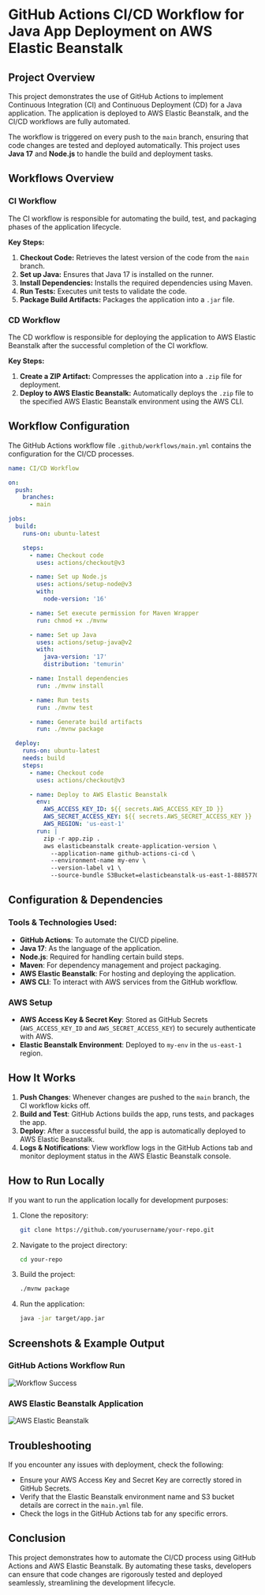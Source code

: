 # GitHub Actions CI/CD Workflow for Java App Deployment on AWS Elastic Beanstalk

## Project Overview
This project demonstrates the use of GitHub Actions to implement Continuous Integration (CI) and Continuous Deployment (CD) for a Java application. The application is deployed to AWS Elastic Beanstalk, and the CI/CD workflows are fully automated. 

The workflow is triggered on every push to the `main` branch, ensuring that code changes are tested and deployed automatically. This project uses **Java 17** and **Node.js** to handle the build and deployment tasks.

## Workflows Overview

### CI Workflow
The CI workflow is responsible for automating the build, test, and packaging phases of the application lifecycle.

**Key Steps:**
1. **Checkout Code:** Retrieves the latest version of the code from the `main` branch.
2. **Set up Java:** Ensures that Java 17 is installed on the runner.
3. **Install Dependencies:** Installs the required dependencies using Maven.
4. **Run Tests:** Executes unit tests to validate the code.
5. **Package Build Artifacts:** Packages the application into a `.jar` file.

### CD Workflow
The CD workflow is responsible for deploying the application to AWS Elastic Beanstalk after the successful completion of the CI workflow.

**Key Steps:**
1. **Create a ZIP Artifact:** Compresses the application into a `.zip` file for deployment.
2. **Deploy to AWS Elastic Beanstalk:** Automatically deploys the `.zip` file to the specified AWS Elastic Beanstalk environment using the AWS CLI.

## Workflow Configuration
The GitHub Actions workflow file `.github/workflows/main.yml` contains the configuration for the CI/CD processes.

```yaml
name: CI/CD Workflow

on:
  push:
    branches:
      - main

jobs:
  build:
    runs-on: ubuntu-latest

    steps:
      - name: Checkout code
        uses: actions/checkout@v3

      - name: Set up Node.js
        uses: actions/setup-node@v3
        with:
          node-version: '16'

      - name: Set execute permission for Maven Wrapper
        run: chmod +x ./mvnw

      - name: Set up Java
        uses: actions/setup-java@v2
        with:
          java-version: '17'
          distribution: 'temurin'

      - name: Install dependencies
        run: ./mvnw install

      - name: Run tests
        run: ./mvnw test

      - name: Generate build artifacts
        run: ./mvnw package

  deploy:
    runs-on: ubuntu-latest
    needs: build
    steps:
      - name: Checkout code
        uses: actions/checkout@v3

      - name: Deploy to AWS Elastic Beanstalk
        env:
          AWS_ACCESS_KEY_ID: ${{ secrets.AWS_ACCESS_KEY_ID }}
          AWS_SECRET_ACCESS_KEY: ${{ secrets.AWS_SECRET_ACCESS_KEY }}
          AWS_REGION: 'us-east-1'
        run: |
          zip -r app.zip .
          aws elasticbeanstalk create-application-version \
            --application-name github-actions-ci-cd \
            --environment-name my-env \
            --version-label v1 \
            --source-bundle S3Bucket=elasticbeanstalk-us-east-1-888577045495,S3Key=app.zip
```

## Configuration & Dependencies

### Tools & Technologies Used:
- **GitHub Actions**: To automate the CI/CD pipeline.
- **Java 17**: As the language of the application.
- **Node.js**: Required for handling certain build steps.
- **Maven**: For dependency management and project packaging.
- **AWS Elastic Beanstalk**: For hosting and deploying the application.
- **AWS CLI**: To interact with AWS services from the GitHub workflow.

### AWS Setup
- **AWS Access Key & Secret Key**: Stored as GitHub Secrets (`AWS_ACCESS_KEY_ID` and `AWS_SECRET_ACCESS_KEY`) to securely authenticate with AWS.
- **Elastic Beanstalk Environment**: Deployed to `my-env` in the `us-east-1` region.

## How It Works

1. **Push Changes**: Whenever changes are pushed to the `main` branch, the CI workflow kicks off.
2. **Build and Test**: GitHub Actions builds the app, runs tests, and packages the app.
3. **Deploy**: After a successful build, the app is automatically deployed to AWS Elastic Beanstalk.
4. **Logs & Notifications**: View workflow logs in the GitHub Actions tab and monitor deployment status in the AWS Elastic Beanstalk console.

## How to Run Locally
If you want to run the application locally for development purposes:

1. Clone the repository:
    ```bash
    git clone https://github.com/yourusername/your-repo.git
    ```
2. Navigate to the project directory:
    ```bash
    cd your-repo
    ```
3. Build the project:
    ```bash
    ./mvnw package
    ```
4. Run the application:
    ```bash
    java -jar target/app.jar
    ```

## Screenshots & Example Output

### GitHub Actions Workflow Run
![Workflow Success](path_to_image)

### AWS Elastic Beanstalk Application
![AWS Elastic Beanstalk](path_to_image)

## Troubleshooting
If you encounter any issues with deployment, check the following:

- Ensure your AWS Access Key and Secret Key are correctly stored in GitHub Secrets.
- Verify that the Elastic Beanstalk environment name and S3 bucket details are correct in the `main.yml` file.
- Check the logs in the GitHub Actions tab for any specific errors.

## Conclusion
This project demonstrates how to automate the CI/CD process using GitHub Actions and AWS Elastic Beanstalk. By automating these tasks, developers can ensure that code changes are rigorously tested and deployed seamlessly, streamlining the development lifecycle.

```
